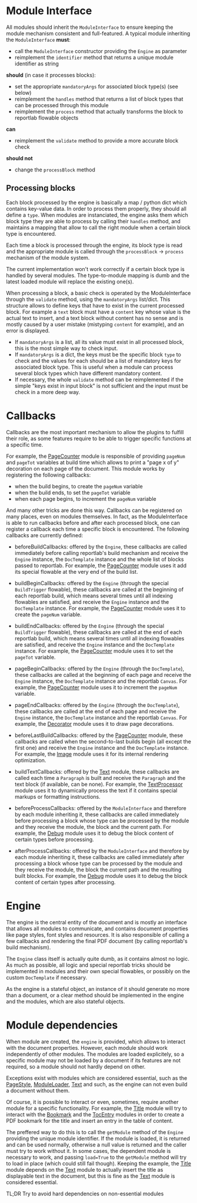 # Module Interface
All modules should inherit the `ModuleInterface` to ensure keeping the module mechanism consistent and full-featured. A typical module inheriting the `ModuleInterface` **must**:

- call the `ModuleInterface` constructor providing the `Engine` as parameter
- reimplement the `identifier` method that returns a unique module identifier as string

**should** (in case it processes blocks):

- set the appropriate `mandatoryArgs` for associated block type(s) (see below)
- reimplement the `handles` method that returns a list of block types that can be processed through this module
- reimplement the `process` method that actually transforms the block to reportlab flowable objects

**can**

- reimplement the `validate` method to provide a more accurate block check

**should not**

- change the `processBlock` method

## Processing blocks
Each block processed by the engine is basically a map / python dict which contains key-value data. In order to process them properly, they should all define a `type`. When modules are instanciated, the engine asks them which block type they are able to process by calling their `handles` method, and maintains a mapping that allow to call the right module when a certain block type is encountered.

Each time a block is processed through the engine, its block type is read and the appropriate module is called through the `processBlock` -> `process` mechanism of the module system.

The current implementation won't work correctly if a certain block type is handled by several modules. The type-to-module mapping is dumb and the latest loaded module will replace the existing one(s).

When processing a block, a basic check is operated by the ModuleInterface through the `validate` method, using the `mandatoryArgs` list/dict. This structure allows to define keys that have to exist in the current processed block. For example a `text` block must have a `content` key whose value is the actual text to insert, and a text block without content has no sense and is mostly caused by a user mistake (mistyping `content` for example), and an error is displayed.

- If `mandatoryArgs` is a list, all its value must exist in all processed block, this is the most simple way to check input.
- If `mandatoryArgs` is a dict, the keys must be the specific block `type` to check and the values for each should be a list of mandatory keys for associated block type. This is useful when a module can process several block types which have different mandatory content.
- If necessary, the whole `validate` method can be reimplemented if the simple "keys exist in input block" is not sufficient and the input must be check in a more deep way.

# Callbacks
Callbacks are the most important mechanism to allow the plugins to fulfill their role, as some features require to be able to trigger specific functions at a specific time.

For example, the [PageCounter](core/modules/PageCounter) module is responsible of providing `pageNum` and `pageTot` variables at build time which allows to print a "page x of y" decoration on each page of the document. This module works by registering the following callbacks:

- when the build begins, to create the `pageNum` variable
- when the build ends, to set the `pageTot` variable
- when each page begins, to increment the `pageNum` variable

And many other tricks are done this way. Callbacks can be registered on many places, even on modules themselves. In fact, as the ModuleInterface is able to run callbacks before and after each processed block, one can register a callback each time a specific block is encountered. The following callbacks are currently defined:

- beforeBuildCallbacks: offered by the `Engine`, these callbacks are called immediately before calling reportlab's build mechanism and receive the `Engine` instance, the `DocTemplate` instance and the whole list of blocks passed to reportlab. For example, the [PageCounter](core/modules/PageCounter) module uses it add its special flowable at the very end of the build list.

- buildBeginCallbacks: offered by the `Engine` (through the special `BuildTrigger` flowable), these callbacks are called at the beginning of each reportlab build, which means several times until all indexing flowables are satisfied, and receive the `Engine` instance and the `DocTemplate` instance. For example, the [PageCounter](core/modules/PageCounter) module uses it to create the `pageNum` variable.

- buildEndCallbacks: offered by the `Engine` (through the special `BuildTrigger` flowable), these callbacks are called at the end of each reportlab build, which means several times until all indexing flowables are satisfied, and receive the `Engine` instance and the `DocTemplate` instance. For example, the [PageCounter](core/modules/PageCounter) module uses it to set the `pageTot` variable.

- pageBeginCallbacks: offered by the `Engine` (through the `DocTemplate`), these callbacks are called at the beginning of each page and receive the `Engine` instance, the `DocTemplate` instance and the reportlab `Canvas`. For example, the [PageCounter](core/modules/PageCounter) module uses it to increment the `pageNum` variable.

- pageEndCallbacks: offered by the `Engine` (through the `DocTemplate`), these callbacks are called at the end of each page and receive the `Engine` instance, the `DocTemplate` instance and the reportlab `Canvas`. For example, the [Decorator](core/modules/Decorator) module uses it to draw page decorations.

- beforeLastBuildCallbacks: offered by the [PageCounter](core/modules/PageCounter) module, these callbacks are called when the second-to-last builds begin (all except the first one) and receive the `Engine` instance and the `DocTemplate` instance. For example, the [Image](core/modules/Image) module uses it for its internal rendering optimization.

- buildTextCallbacks: offered by the [Text](core/modules/Text) module, these callbacks are called each time a `Paragraph` is built and receive the `Paragraph` and the text block (if available, can be none). For example, the [TextProcessor](core/modules/TextProcessor) module uses it to dynamically process the text if it contains special markups or formatting instructions.

- beforeProcessCallbacks: offered by the `ModuleInterface` and therefore by each module inheriting it, these callbacks are called immediately before processing a block whose type can be processed by the module and they receive the module, the block and the current path. For example, the [Debug](core/modules/Debug) module uses it to debug the block content of certain types before processing.

- afterProcessCallbacks: offered by the `ModuleInterface` and therefore by each module inheriting it, these callbacks are called immediately after processing a block whose type can be processed by the module and they receive the module, the block the current path and the resulting built blocks. For example, the [Debug](core/modules/Debug) module uses it to debug the block content of certain types after processing.

# Engine
The engine is the central entity of the document and is mostly an interface that allows all modules to communicate, and contains document properties like page styles, font styles and resources. It is also responsible of calling a few callbacks and rendering the final PDF document (by calling reportlab's build mechanism).

The `Engine` class itself is actually quite dumb, as it contains almost no logic. As much as possible, all logic and special reportlab tricks should be implemented in modules and their own special flowables, or possibly on the custom `DocTemplate` if necessary.

As the engine is a stateful object, an instance of it should generate no more than a document, or a clear method should be implemented in the engine and the modules, which are also stateful objects.

# Module dependencies
When module are created, the `engine` is provided, which allows to interact with the document properties. However, each module should work independently of other modules. The modules are loaded explicitely, so a specific module may not be loaded by a document if its features are not required, so a module should not hardly depend on other.

Exceptions exist with modules which are considered essential, such as the [PageStyle](core/modules/PageStyle), [ModuleLoader](core/modules/ModuleLoader), [Text](core/modules/Text) and such, as the engine can not even build a document without them.

Of course, it is possible to interact or even, sometimes, require another module for a specific functionality. For example, the [Title](core/modules/Title) module will try to interact with the [Bookmark](core/modules/Bookmark) and the [TocEntry](core/modules/TocEntry) modules in order to create a PDF bookmark for the title and insert an entry in the table of content.

The preffered way to do this is to call the `getModule` method of the `Engine` providing the unique module identifier. If the module is loaded, it is returned and can be used normally, otherwise a null value is returned and the caller must try to work without it. In some cases, the dependent module is necessary to work, and passing `load=True` to the `getModule` method will try to load in place (which could still fail though). Keeping the example, the [Title](core/modules/Title) module depends on the [Text](core/modules/Text) module to actually insert the title as displayable text in the document, but this is fine as the [Text](core/modules/Text) module is considered essential.

TL;DR Try to avoid hard dependencies on non-essential modules
